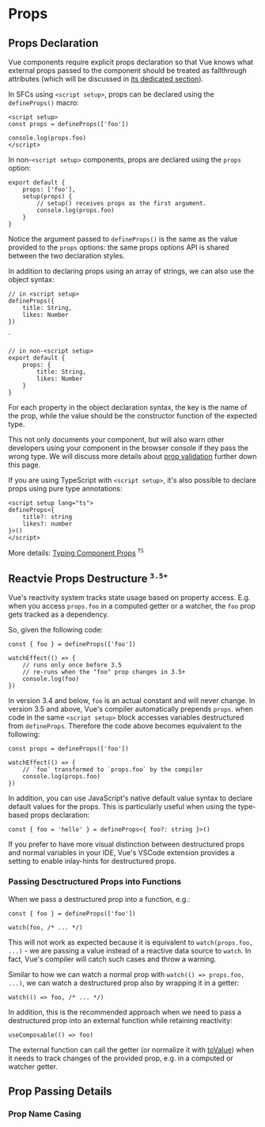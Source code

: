 # Props

## Props Declaration

Vue components require explicit props declaration so that Vue knows what external props passed to the component should be treated as fallthrough attributes (which will be discussed in [its dedicated section](https://vuejs.org/guide/components/attrs.html)).

In SFCs using `<script setup>`, props can be declared using the `defineProps()` macro:


    <script setup>
    const props = defineProps(['foo'])

    console.log(props.foo)
    </script>

In non-`<script setup>` components, props are declared using the `props` option:

    export default {
        props: ['foo'],
        setup(props) {
            // setup() receives props as the first argument.
            console.log(props.foo)
        }
    }

Notice the argument passed to `defineProps()` is the same as the value provided to the `props` options: the same props options API is shared between the two declaration styles.

In addition to declaring props using an array of strings, we can also use the object syntax:

    // in <script setup>
    defineProps({
        title: String,
        likes: Number
    })

`

    // in non-<script setup>
    export default {
        props: {
            title: String,
            likes: Number
        }
    }

For each property in the object declaration syntax, the key is the name of the prop, while the value should be the constructor function of the expected type.

This not only documents your component, but will also warn other developers using your component in the browser console if they pass the wrong type. We will discuss more details about [prop validation](https://vuejs.org/guide/components/props.html#prop-validation) further down this page.

If you are using TypeScript with `<script setup>`, it's also possible to declare props using pure type annotations:

    <script setup lang="ts">
    defineProps<{
        title?: string
        likes?: number
    }>()
    </script>

More details: [Typing Component Props](https://vuejs.org/guide/typescript/composition-api.html#typing-component-props) <sup>`TS`</sup>

## Reactvie Props Destructure   <sup>`3.5+`</sup>

Vue's reactivity system tracks state usage based on property access. E.g. when you access `props.foo` in a computed getter or a watcher, the `foo` prop gets tracked as a dependency.

So, given the following code:

    const { foo } = defineProps(['foo'])

    watchEffect(() => {
        // runs only once before 3.5
        // re-runs when the "foo" prop changes in 3.5+
        console.log(foo)
    })

In version 3.4 and below, `foo` is an actual constant and will never change. In version 3.5 and above, Vue's compiler automatically prepends `props`. when code in the same `<script setup>` block accesses variables destructured from `defineProps`. Therefore the code above becomes equivalent to the following:

    const props = defineProps(['foo'])

    watchEffect(() => {
        // `foo` transformed to `props.foo` by the compiler
        console.log(props.foo)
    })

In addition, you can use JavaScript's native default value syntax to declare default values for the props. This is particularly useful when using the type-based props declaration:

    const { foo = 'hello' } = defineProps<{ foo?: string }>()

If you prefer to have more visual distinction between destructured props and normal variables in your IDE, Vue's VSCode extension provides a setting to enable inlay-hints for destructured props.

### Passing Desctructured Props into Functions

When we pass a destructured prop into a function, e.g.:

    const { foo } = defineProps(['foo'])

    watch(foo, /* ... */)

This will not work as expected because it is equivalent to `watch(props.foo, ...)` - we are passing a value instead of a reactive data source to `watch`. In fact, Vue's compiler will catch such cases and throw a warning.

Similar to how we can watch a normal prop with `watch(() => props.foo, ...)`, we can watch a destructured prop also by wrapping it in a getter:

    watch(() => foo, /* ... */)

In addition, this is the recommended approach when we need to pass a destructured prop into an external function while retaining reactivity:

    useComposable(() => foo)

The external function can call the getter (or normalize it with [toValue](https://vuejs.org/api/reactivity-utilities.html#tovalue)) when it needs to track changes of the provided prop, e.g. in a computed or watcher getter.

## Prop Passing Details

### Prop Name Casing